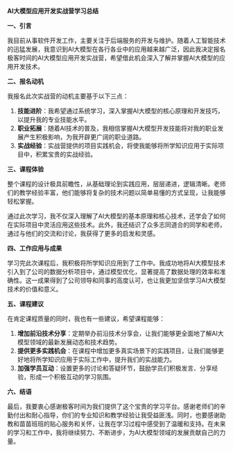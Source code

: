 **AI大模型应用开发实战营学习总结**

**一、引言**

我目前从事软件开发工作，主要关注于后端服务的开发与维护。随着人工智能技术的迅猛发展，我意识到AI大模型在各行各业中的应用越来越广泛，因此我决定报名极客时间的AI大模型应用开发实战营，希望借此机会深入了解并掌握AI大模型的应用开发技术。

**二、报名动机**

我报名此次实战营的动机主要基于以下三点：

1. **技能进阶**：我希望通过系统学习，深入掌握AI大模型的核心原理和开发技巧，以提升我的专业技能水平。
2. **职业拓展**：随着AI技术的普及，我相信掌握AI大模型开发技能将对我的职业发展产生积极影响，为我开辟更广阔的职业道路。
3. **实战经验**：实战营提供的项目实践机会，将使我能够将所学知识应用于实际项目中，积累宝贵的实战经验。

**三、课程体验**

整个课程的设计极具前瞻性，从基础理论到实践应用，层层递进，逻辑清晰。老师们的教学经验丰富，他们能够将复杂的技术问题以简单易懂的方式呈现，让我能够轻松掌握。

通过此次学习，我不仅深入理解了AI大模型的基本原理和核心技术，还学会了如何在实际项目中灵活应用这些技术。此外，我还结识了众多志同道合的同学和老师，通过与他们的交流和讨论，我获得了更多的启发和灵感。

**四、工作应用与成果**

学习完此次课程后，我积极将所学知识应用到了工作中。我成功地将AI大模型技术引入到了公司的数据分析项目中，通过模型优化，显著提高了数据处理的效率和准确性。这一成果得到了公司领导和同事的高度认可，也让我更加坚信学习AI大模型技术的价值和意义。

**五、课程建议**

在肯定课程质量的同时，我也有一些建议，希望课程能够：

1. **增加前沿技术分享**：定期举办前沿技术分享会，让我们能够更全面地了解AI大模型领域的最新发展动态和技术趋势。
2. **提供更多实践机会**：在课程中增加更多真实场景下的实践项目，让我们能够更好地将所学知识应用于实际工作中，提升我们的实战能力。
3. **加强学员互动**：设置更多的讨论和答疑环节，鼓励学员们积极发言、分享经验，形成一个积极互动的学习氛围。

**六、结语**

最后，我要衷心感谢极客时间为我们提供了这个宝贵的学习平台。感谢老师们的辛勤付出和耐心指导，你们的专业知识和教学经验让我受益匪浅。同时，也要感谢助教和苗苗班班的贴心服务和关怀，让我在学习过程中感受到了温暖和支持。在未来的学习和工作中，我将继续努力、不断进步，为AI大模型领域的发展贡献自己的力量。